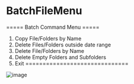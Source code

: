 # BatchFileMenu
===== Batch Command Menu =====
1. Copy File/Folders by Name
2. Delete Files/Folders outside date range
3. Delete File/Folders by Name
4. Delete Empty Folders and Subfolders
5. Exit
==============================

![image](https://github.com/xhohoho/BatchFileMenu/assets/56391044/dbda7506-96ed-4f1a-8d8e-96bafb40a18e)
